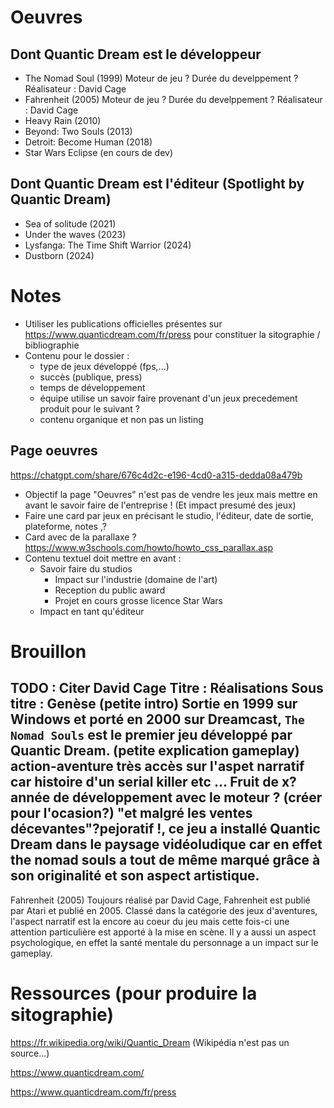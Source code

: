# Oeuvres

## Dont Quantic Dream est le développeur

- The Nomad Soul (1999)
    Moteur de jeu ?
    Durée du develppement ?
    Réalisateur : David Cage
- Fahrenheit (2005)
    Moteur de jeu ?
    Durée du develppement ?
    Réalisateur : David Cage
- Heavy Rain (2010)
- Beyond: Two Souls (2013)
- Detroit: Become Human (2018)
- Star Wars Eclipse (en cours de dev)

## Dont Quantic Dream est l'éditeur (Spotlight by Quantic Dream)

- Sea of solitude (2021)
- Under the waves (2023)
- Lysfanga: The Time Shift Warrior (2024)
- Dustborn (2024)

# Notes

- Utiliser les publications officielles présentes sur https://www.quanticdream.com/fr/press pour constituer la sitographie / bibliographie
- Contenu pour le dossier :
  - type de jeux développé (fps,...)
  - succès (publique, press)
  - temps de développement
  - équipe utilise un savoir faire provenant d'un jeux precedement produit pour le suivant ?
  - contenu organique et non pas un listing

## Page oeuvres

https://chatgpt.com/share/676c4d2c-e196-4cd0-a315-dedda08a479b

- Objectif la page "Oeuvres" n'est pas de vendre les jeux mais mettre en avant le savoir faire de l'entreprise ! (Et impact presumé des jeux)
- Faire une card par jeux en précisant le studio, l'éditeur, date de sortie, plateforme, notes ,?
- Card avec de la parallaxe ? https://www.w3schools.com/howto/howto_css_parallax.asp
- Contenu textuel doit mettre en avant :
  - Savoir faire du studios
    - Impact sur l'industrie (domaine de l'art)
    - Reception du public award
    - Projet en cours grosse licence Star Wars
  - Impact en tant qu'éditeur
# Brouillon
TODO : Citer David Cage
Titre : Réalisations
Sous titre : Genèse
(petite intro) Sortie en 1999 sur Windows et porté en 2000 sur Dreamcast, `The Nomad Souls` est le premier jeu développé par Quantic Dream.
(petite explication gameplay) action-aventure très accès sur l'aspet narratif car histoire d'un serial killer etc ...
Fruit de x? année de développement avec le moteur ? (créer pour l'ocasion?) "et malgré les ventes décevantes"?pejoratif !, ce jeu a installé Quantic Dream dans le paysage vidéoludique car en effet the nomad souls a tout de même marqué grâce à son originalité et son aspect artistique.
---
Fahrenheit (2005)
Toujours réalisé par David Cage, Fahrenheit est publié par Atari et publié en 2005. Classé dans la catégorie des jeux d'aventures,
l'aspect narratif est la encore au coeur du jeu mais cette fois-ci une attention particulière est apporté à la mise en scène.
Il y a aussi un aspect psychologique, en effet la santé mentale du personnage a un impact sur le gameplay.

# Ressources (pour produire la sitographie)

https://fr.wikipedia.org/wiki/Quantic_Dream (Wikipédia n'est pas un source...)

https://www.quanticdream.com/

https://www.quanticdream.com/fr/press
